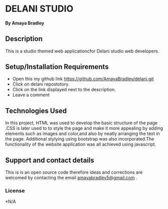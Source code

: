 # DELANI STUDIO
#### By **Amaya Bradley**
## Description
This is a studio themed web applicationcfor Delani studio web developers.
## Setup/Installation Requirements
* Open this my github link https://github.com/AmayaBradley/delani.git
* Click on delani repostotory.
* Click on the link displayed next to the description.
* Leave a comment
## Technologies Used
In this project, HTML was used to develop the basic structure of the page .CSS is later used to to style the page and make it more appealing by adding elements such as images and color,and also by neatly arranging the text in the page. Additional stylying using bootstrap was also incorporated.The functionality of the website application was all achieved using javascript.
## Support and contact details
This is is an open source code therefore ideas and corrections are welcomed by contacting the email amayabradley5@gmail.com .
### License
*N/A
